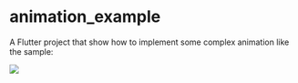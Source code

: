 # animation_example

A Flutter project that show how to implement some complex animation like the sample:

![](sample.gif)
